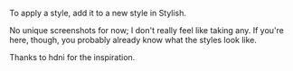 To apply a style, add it to a new style in Stylish.

No unique screenshots for now; I don't really feel like taking any. If you're here, though, you probably already know what the styles look like.

Thanks to hdni for the inspiration.
